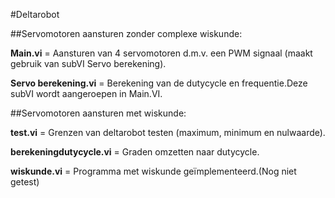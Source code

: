 #Deltarobot

##Servomotoren aansturen zonder complexe wiskunde: 

**Main.vi** = Aansturen van 4 servomotoren d.m.v. een PWM signaal (maakt gebruik van subVI Servo berekening). 

**Servo berekening.vi** = Berekening van de dutycycle en frequentie.Deze subVI wordt aangeroepen in Main.VI.


##Servomotoren aansturen met wiskunde: 

**test.vi** = Grenzen van deltarobot testen (maximum, minimum en nulwaarde).

**berekeningdutycycle.vi** = Graden omzetten naar dutycycle. 

**wiskunde.vi** = Programma met wiskunde geïmplementeerd.(Nog niet getest)
